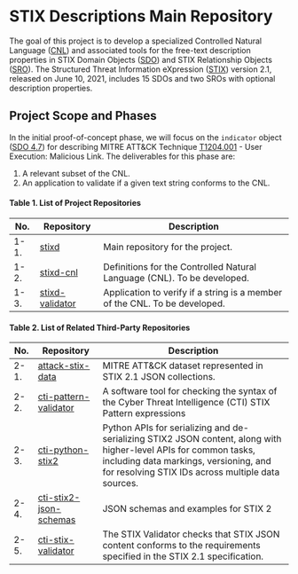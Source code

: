 # STIX Descriptions Main Repository

The goal of this project is to develop a specialized Controlled Natural Language ([CNL](https://en.wikipedia.org/wiki/Controlled_natural_language)) and associated tools for the free-text description properties in STIX Domain Objects ([SDO](https://docs.oasis-open.org/cti/stix/v2.1/os/stix-v2.1-os.html#_nrhq5e9nylke)) and STIX Relationship Objects ([SRO](https://docs.oasis-open.org/cti/stix/v2.1/os/stix-v2.1-os.html#_cqhkqvhnlgfh)). The Structured Threat Information eXpression ([STIX](https://docs.oasis-open.org/cti/stix/v2.1/os/stix-v2.1-os.html)) version 2.1, released on June 10, 2021, includes 15 SDOs and two SROs with optional description properties.

## Project Scope and Phases

In the initial proof-of-concept phase, we will focus on the `indicator` object ([SDO 4.7](https://docs.oasis-open.org/cti/stix/v2.1/os/stix-v2.1-os.html#_muftrcpnf89v)) for describing MITRE ATT&CK Technique [T1204.001](https://attack.mitre.org/techniques/T1204/001/) - User Execution: Malicious Link. The deliverables for this phase are:
1. A relevant subset of the CNL.
2. An application to validate if a given text string conforms to the CNL.


#### Table 1. List of Project Repositories

| No. | Repository | Description |
|-----|------------|-------------|
| 1-1. | [stixd](https://github.com/ciioprof0/stixd) | Main repository for the project. | 
| 1-2. | [stixd-cnl](https://github.com/ciioprof0/stixd-cnl) | Definitions for the Controlled Natural Language (CNL). To be developed.|
| 1-3. | [stixd-validator](https://github.com/ciioprof0/stixd-validator) | Application to verify if a string is a member of the CNL. To be developed.|


#### Table 2. List of Related Third-Party Repositories

| No. | Repository | Description |
|-----|------------|-------------|
| 2-1. | [attack-stix-data](https://github.com/mitre-attack/attack-stix-data) | MITRE ATT&CK dataset represented in STIX 2.1 JSON collections. | 
| 2-2. | [cti-pattern-validator](https://github.com/oasis-open/cti-pattern-validator) | A software tool for checking the syntax of the Cyber Threat Intelligence (CTI) STIX Pattern expressions |
| 2-3. | [cti-python-stix2](https://github.com/oasis-open/cti-python-stix2) | Python APIs for serializing and de-serializing STIX2 JSON content, along with higher-level APIs for common tasks, including data markings, versioning, and for resolving STIX IDs across multiple data sources. |
| 2-4. | [cti-stix2-json-schemas](https://github.com/oasis-open/cti-stix2-json-schemas) | JSON schemas and examples for STIX 2 |
| 2-5. | [cti-stix-validator](https://github.com/oasis-open/cti-stix-validator) | The STIX Validator checks that STIX JSON content conforms to the requirements specified in the STIX 2.1 specification. |
